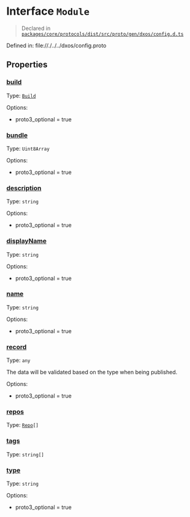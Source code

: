 # Interface `Module`
> Declared in [`packages/core/protocols/dist/src/proto/gen/dxos/config.d.ts`]()

Defined in:
   file://./../../dxos/config.proto
## Properties
### [build]()
Type: <code>[Build](/api/@dxos/config/interfaces/Build)</code>

Options:
  - proto3_optional = true
### [bundle]()
Type: <code>Uint8Array</code>

Options:
  - proto3_optional = true
### [description]()
Type: <code>string</code>

Options:
  - proto3_optional = true
### [displayName]()
Type: <code>string</code>

Options:
  - proto3_optional = true
### [name]()
Type: <code>string</code>

Options:
  - proto3_optional = true
### [record]()
Type: <code>any</code>

The data will be validated based on the type when being published.

Options:
  - proto3_optional = true
### [repos]()
Type: <code>[Repo](/api/@dxos/config/interfaces/Repo)[]</code>
### [tags]()
Type: <code>string[]</code>
### [type]()
Type: <code>string</code>

Options:
  - proto3_optional = true